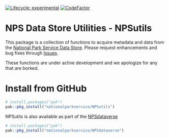
<!-- README.md is generated from README.Rmd. Please edit that file -->
<!-- badges: start -->

[![Lifecycle:
experimental](https://img.shields.io/badge/lifecycle-experimental-orange.svg)](https://www.tidyverse.org/lifecycle/#experimental)
[![CodeFactor](https://www.codefactor.io/repository/github/roblbaker/npsutils/badge)](https://www.codefactor.io/repository/github/roblbaker/npsutils)
<!-- badges: end -->

# NPS Data Store Utilities - NPSutils

This package is a collection of functions to acquire metadata and data
from the [National Park Service Data
Store](https://irma.nps.gov/DataStore/). Please request
enhancements and bug fixes through
[Issues](https://github.com/nationalparkservice/NPSutils/issues).

These functions are under active development and we apologize for any
that are borked.

# Install from GitHub

``` r
# install.packages("pak")
pak::pkg_install("nationalparkservice/NPSutils")
```

NPSutils is also available as part of the
[NPSdataverse](https://nationalparkservice.github.io/NPSdataverse/)

``` r
# install.packages("pak")
pak::pkg_install("nationalparkservice/NPSdataverse")
```
